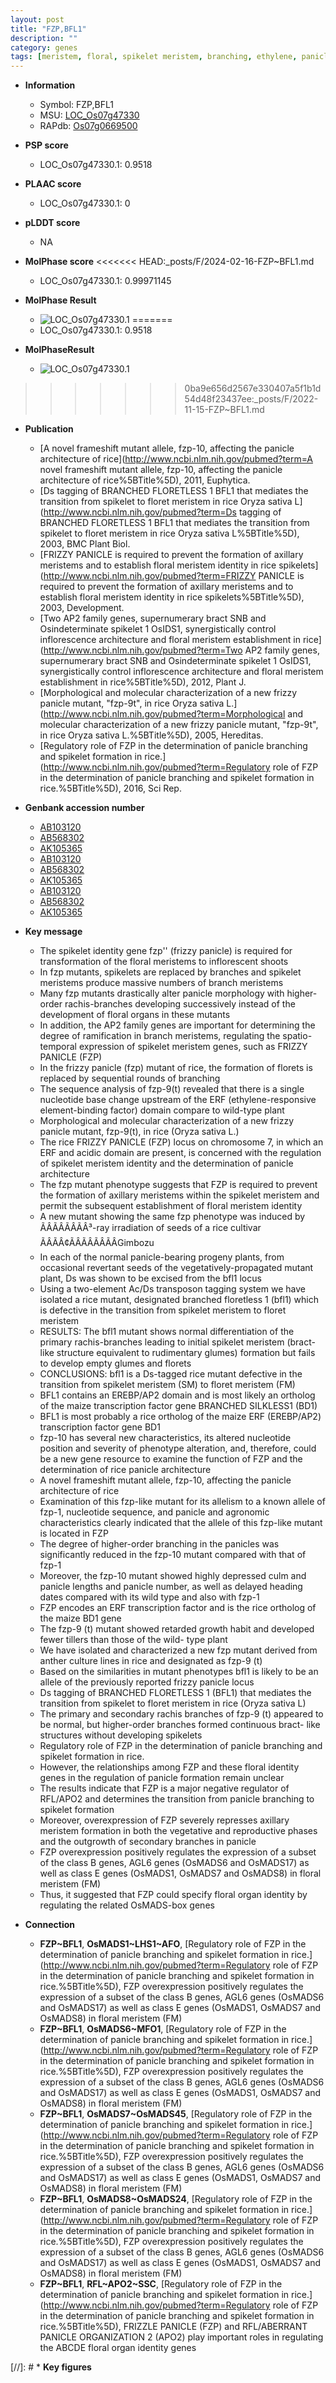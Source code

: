 ```yaml
---
layout: post
title: "FZP,BFL1"
description: ""
category: genes
tags: [meristem, floral, spikelet meristem, branching, ethylene, panicle, spikelet, axillary meristem, seed, vegetative, floral meristem, transcription factor, architecture, growth, anther, tiller, panicle architecture, shoot, culm, heading date, reproductive, floral organ, organ identity]
---
```


* **Information**  
    + Symbol: FZP,BFL1  
    + MSU: [LOC_Os07g47330](http://rice.plantbiology.msu.edu/cgi-bin/ORF_infopage.cgi?orf=LOC_Os07g47330)  
    + RAPdb: [Os07g0669500](http://rapdb.dna.affrc.go.jp/viewer/gbrowse_details/irgsp1?name=Os07g0669500)  

* **PSP score**  
    + LOC_Os07g47330.1: 0.9518 

* **PLAAC score**  
    + LOC_Os07g47330.1: 0 

* **pLDDT score**
    + NA


* **MolPhase score**
<<<<<<< HEAD:_posts/F/2024-02-16-FZP~BFL1.md
    + LOC_Os07g47330.1: 0.99971145

* **MolPhase Result**
    + ![LOC_Os07g47330.1](https://304243504.github.io/Pictures/LOC_Os07g/LOC_Os07g47330.1.png)
=======
    + LOC_Os07g47330.1: 0.9518

* **MolPhaseResult**
    + ![LOC_Os07g47330.1](https://ricepsp.github.io/pictures/LOC_Os07g/LOC_Os07g47330.1.png)
>>>>>>> 0ba9e656d2567e330407a5f1b1d54d48f23437ee:_posts/F/2022-11-15-FZP~BFL1.md

* **Publication**  
    + [A novel frameshift mutant allele, fzp-10, affecting the panicle architecture of rice](http://www.ncbi.nlm.nih.gov/pubmed?term=A novel frameshift mutant allele, fzp-10, affecting the panicle architecture of rice%5BTitle%5D), 2011, Euphytica.
    + [Ds tagging of BRANCHED FLORETLESS 1 BFL1 that mediates the transition from spikelet to floret meristem in rice Oryza sativa L](http://www.ncbi.nlm.nih.gov/pubmed?term=Ds tagging of BRANCHED FLORETLESS 1 BFL1 that mediates the transition from spikelet to floret meristem in rice Oryza sativa L%5BTitle%5D), 2003, BMC Plant Biol.
    + [FRIZZY PANICLE is required to prevent the formation of axillary meristems and to establish floral meristem identity in rice spikelets](http://www.ncbi.nlm.nih.gov/pubmed?term=FRIZZY PANICLE is required to prevent the formation of axillary meristems and to establish floral meristem identity in rice spikelets%5BTitle%5D), 2003, Development.
    + [Two AP2 family genes, supernumerary bract SNB and Osindeterminate spikelet 1 OsIDS1, synergistically control inflorescence architecture and floral meristem establishment in rice](http://www.ncbi.nlm.nih.gov/pubmed?term=Two AP2 family genes, supernumerary bract SNB and Osindeterminate spikelet 1 OsIDS1, synergistically control inflorescence architecture and floral meristem establishment in rice%5BTitle%5D), 2012, Plant J.
    + [Morphological and molecular characterization of a new frizzy panicle mutant, "fzp-9t", in rice Oryza sativa L.](http://www.ncbi.nlm.nih.gov/pubmed?term=Morphological and molecular characterization of a new frizzy panicle mutant, "fzp-9t", in rice Oryza sativa L.%5BTitle%5D), 2005, Hereditas.
    + [Regulatory role of FZP in the determination of panicle branching and spikelet formation in rice.](http://www.ncbi.nlm.nih.gov/pubmed?term=Regulatory role of FZP in the determination of panicle branching and spikelet formation in rice.%5BTitle%5D), 2016, Sci Rep.

* **Genbank accession number**  
    + [AB103120](http://www.ncbi.nlm.nih.gov/nuccore/AB103120)
    + [AB568302](http://www.ncbi.nlm.nih.gov/nuccore/AB568302)
    + [AK105365](http://www.ncbi.nlm.nih.gov/nuccore/AK105365)
    + [AB103120](http://www.ncbi.nlm.nih.gov/nuccore/AB103120)
    + [AB568302](http://www.ncbi.nlm.nih.gov/nuccore/AB568302)
    + [AK105365](http://www.ncbi.nlm.nih.gov/nuccore/AK105365)
    + [AB103120](http://www.ncbi.nlm.nih.gov/nuccore/AB103120)
    + [AB568302](http://www.ncbi.nlm.nih.gov/nuccore/AB568302)
    + [AK105365](http://www.ncbi.nlm.nih.gov/nuccore/AK105365)

* **Key message**  
    + The spikelet identity gene fzp'' (frizzy panicle) is required for transformation of the floral meristems to inflorescent shoots
    + In fzp mutants, spikelets are replaced by branches and spikelet meristems produce massive numbers of branch meristems
    + Many fzp mutants drastically alter panicle morphology with higher-order rachis-branches developing successively instead of the development of floral organs in these mutants
    + In addition, the AP2 family genes are important for determining the degree of ramification in branch meristems, regulating the spatio-temporal expression of spikelet meristem genes, such as FRIZZY PANICLE (FZP)
    + In the frizzy panicle (fzp) mutant of rice, the formation of florets is replaced by sequential rounds of branching
    + The sequence analysis of fzp-9(t) revealed that there is a single nucleotide base change upstream of the ERF (ethylene-responsive element-binding factor) domain compare to wild-type plant
    + Morphological and molecular characterization of a new frizzy panicle mutant, fzp-9(t), in rice (Oryza sativa L.)
    + The rice FRIZZY PANICLE (FZP) locus on chromosome 7, in which an ERF and acidic domain are present, is concerned with the regulation of spikelet meristem identity and the determination of panicle architecture
    + The fzp mutant phenotype suggests that FZP is required to prevent the formation of axillary meristems within the spikelet meristem and permit the subsequent establishment of floral meristem identity
    + A new mutant showing the same fzp phenotype was induced by ÃÂÃÂÃÂÃÂ³-ray irradiation of seeds of a rice cultivar ÃÂÃÂ¢ÃÂÃÂÃÂÃÂGimbozu
    + In each of the normal panicle-bearing progeny plants, from occasional revertant seeds of the vegetatively-propagated mutant plant, Ds was shown to be excised from the bfl1 locus
    + Using a two-element Ac/Ds transposon tagging system we have isolated a rice mutant, designated branched floretless 1 (bfl1) which is defective in the transition from spikelet meristem to floret meristem
    + RESULTS: The bfl1 mutant shows normal differentiation of the primary rachis-branches leading to initial spikelet meristem (bract-like structure equivalent to rudimentary glumes) formation but fails to develop empty glumes and florets
    + CONCLUSIONS: bfl1 is a Ds-tagged rice mutant defective in the transition from spikelet meristem (SM) to floret meristem (FM)
    + BFL1 contains an EREBP/AP2 domain and is most likely an ortholog of the maize transcription factor gene BRANCHED SILKLESS1 (BD1)
    + BFL1 is most probably a rice ortholog of the maize ERF (EREBP/AP2) transcription factor gene BD1
    + fzp-10 has several new characteristics, its altered nucleotide position and severity of phenotype alteration, and, therefore, could be a new gene resource to examine the function of FZP and the determination of rice panicle architecture
    + A novel frameshift mutant allele, fzp-10, affecting the panicle architecture of rice
    + Examination of this fzp-like mutant for its allelism to a known allele of fzp-1, nucleotide sequence, and panicle and agronomic characteristics clearly indicated that the allele of this fzp-like mutant is located in FZP
    + The degree of higher-order branching in the panicles was significantly reduced in the fzp-10 mutant compared with that of fzp-1
    + Moreover, the fzp-10 mutant showed highly depressed culm and panicle lengths and panicle number, as well as delayed heading dates compared with its wild type and also with fzp-1
    + FZP encodes an ERF transcription factor and is the rice ortholog of the maize BD1 gene
    + The fzp-9 (t) mutant showed retarded growth habit and developed fewer tillers than those of the wild- type plant
    + We have isolated and characterized a new fzp mutant derived from anther culture lines in rice and designated as fzp-9 (t)
    + Based on the similarities in mutant phenotypes bfl1 is likely to be an allele of the previously reported frizzy panicle locus
    + Ds tagging of BRANCHED FLORETLESS 1 (BFL1) that mediates the transition from spikelet to floret meristem in rice (Oryza sativa L)
    + The primary and secondary rachis branches of fzp-9 (t) appeared to be normal, but higher-order branches formed continuous bract- like structures without developing spikelets
    + Regulatory role of FZP in the determination of panicle branching and spikelet formation in rice.
    + However, the relationships among FZP and these floral identity genes in the regulation of panicle formation remain unclear
    + The results indicate that FZP is a major negative regulator of RFL/APO2 and determines the transition from panicle branching to spikelet formation
    + Moreover, overexpression of FZP severely represses axillary meristem formation in both the vegetative and reproductive phases and the outgrowth of secondary branches in panicle
    + FZP overexpression positively regulates the expression of a subset of the class B genes, AGL6 genes (OsMADS6 and OsMADS17) as well as class E genes (OsMADS1, OsMADS7 and OsMADS8) in floral meristem (FM)
    + Thus, it suggested that FZP could specify floral organ identity by regulating the related OsMADS-box genes

* **Connection**  
    + __FZP~BFL1__, __OsMADS1~LHS1~AFO__, [Regulatory role of FZP in the determination of panicle branching and spikelet formation in rice.](http://www.ncbi.nlm.nih.gov/pubmed?term=Regulatory role of FZP in the determination of panicle branching and spikelet formation in rice.%5BTitle%5D), FZP overexpression positively regulates the expression of a subset of the class B genes, AGL6 genes (OsMADS6 and OsMADS17) as well as class E genes (OsMADS1, OsMADS7 and OsMADS8) in floral meristem (FM)
    + __FZP~BFL1__, __OsMADS6~MFO1__, [Regulatory role of FZP in the determination of panicle branching and spikelet formation in rice.](http://www.ncbi.nlm.nih.gov/pubmed?term=Regulatory role of FZP in the determination of panicle branching and spikelet formation in rice.%5BTitle%5D), FZP overexpression positively regulates the expression of a subset of the class B genes, AGL6 genes (OsMADS6 and OsMADS17) as well as class E genes (OsMADS1, OsMADS7 and OsMADS8) in floral meristem (FM)
    + __FZP~BFL1__, __OsMADS7~OsMADS45__, [Regulatory role of FZP in the determination of panicle branching and spikelet formation in rice.](http://www.ncbi.nlm.nih.gov/pubmed?term=Regulatory role of FZP in the determination of panicle branching and spikelet formation in rice.%5BTitle%5D), FZP overexpression positively regulates the expression of a subset of the class B genes, AGL6 genes (OsMADS6 and OsMADS17) as well as class E genes (OsMADS1, OsMADS7 and OsMADS8) in floral meristem (FM)
    + __FZP~BFL1__, __OsMADS8~OsMADS24__, [Regulatory role of FZP in the determination of panicle branching and spikelet formation in rice.](http://www.ncbi.nlm.nih.gov/pubmed?term=Regulatory role of FZP in the determination of panicle branching and spikelet formation in rice.%5BTitle%5D), FZP overexpression positively regulates the expression of a subset of the class B genes, AGL6 genes (OsMADS6 and OsMADS17) as well as class E genes (OsMADS1, OsMADS7 and OsMADS8) in floral meristem (FM)
    + __FZP~BFL1__, __RFL~APO2~SSC__, [Regulatory role of FZP in the determination of panicle branching and spikelet formation in rice.](http://www.ncbi.nlm.nih.gov/pubmed?term=Regulatory role of FZP in the determination of panicle branching and spikelet formation in rice.%5BTitle%5D), FRIZZLE PANICLE (FZP) and RFL/ABERRANT PANICLE ORGANIZATION 2 (APO2) play important roles in regulating the ABCDE floral organ identity genes

[//]: # * **Key figures**  


